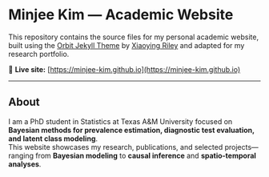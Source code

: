 # Minjee Kim — Academic Website

This repository contains the source files for my personal academic website, built using the [Orbit Jekyll Theme](https://github.com/sharu725/online-cv) by [Xiaoying Riley](http://themes.3rdwavemedia.com/) and adapted for my research portfolio.

🔗 **Live site:** [https://minjee-kim.github.io](https://minjee-kim.github.io)

---

## About

I am a PhD student in Statistics at Texas A&M University focused on **Bayesian methods for prevalence estimation, diagnostic test evaluation, and latent class modeling**.  
This website showcases my research, publications, and selected projects—ranging from **Bayesian modeling** to **causal inference** and **spatio-temporal analyses**.
